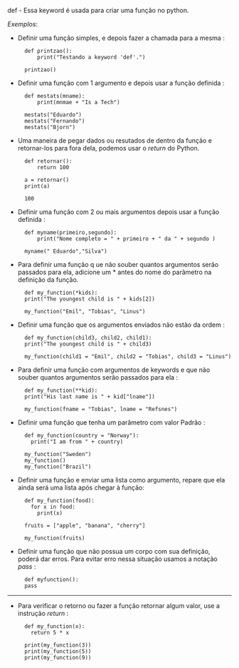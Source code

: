 def - Essa keyword é usada para criar uma função no python.

*Exemplos*:


- Definir uma função simples, e depois fazer a chamada para a mesma :

		def printzao():
			print("Testando a keyword 'def'.")

		printzao()


- Definir uma função com 1 argumento e depois usar a função definida  :

		def mestats(mname):
			print(mnmae + "Is a Tech")

		mestats("Eduardo")
		mestats("Fernando")
		mestats("Bjorn")

- Uma maneira de pegar dados ou resutados de dentro da função e retornar-los para fora dela, podemos usar o *return*
do Python.


		def retornar():
			return 100

	    a = retornar()
	    print(a)

	    100


- Definir uma função com 2 ou mais argumentos depois usar a função definida  :


		def myname(primeiro,segundo):
			print("Nome completo = " + primeiro + " da " + segundo )

		myname(" Eduardo","Silva")


- Para definir uma função q ue não souber quantos argumentos serão passados para ela, adicione um * antes do nome do parâmetro na definição da função.


		def my_function(*kids):
  		print("The youngest child is " + kids[2])

		my_function("Emil", "Tobias", "Linus")


- Definir uma função que os argumentos enviados não estão da ordem :

		def my_function(child3, child2, child1):
  		print("The youngest child is " + child3)

		my_function(child1 = "Emil", child2 = "Tobias", child3 = "Linus")


- Para definir uma função com argumentos de keywords e que não souber quantos argumentos serão passados para ela :


		def my_function(**kid):
	  	print("His last name is " + kid["lname"])

		my_function(fname = "Tobias", lname = "Refsnes")


- Definir uma função que tenha um parâmetro com valor Padrão :

		
		def my_function(country = "Norway"):
		  print("I am from " + country)

		my_function("Sweden")
		my_function()
		my_function("Brazil")


- Definir uma função e enviar uma lista como argumento, repare que ela ainda será uma lista após chegar à função:

		
		def my_function(food):
		  for x in food:
		    print(x)

		fruits = ["apple", "banana", "cherry"]

		my_function(fruits)


- Definir uma função que não possua um corpo com sua definição, poderá dar erros. Para evitar erro nessa situação usamos a notação _pass_ :

		def myfunction():
  		pass

 

---





- Para verificar o retorno ou fazer a função retornar algum valor, use a instrução _return_ :


		def my_function(x):
		  return 5 * x

		print(my_function(3))
		print(my_function(5))
		print(my_function(9))